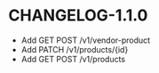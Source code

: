 # CHANGELOG-1.1.0

* Add GET POST  /v1/vendor-product
* Add PATCH  /v1/products/{id}
* Add GET POST /v1/products